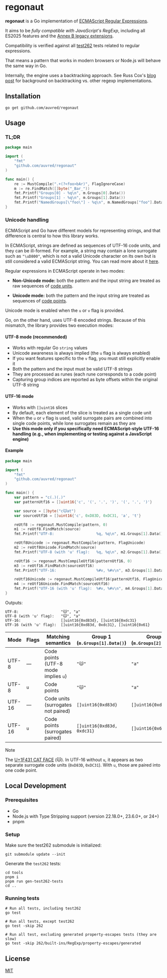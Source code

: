 # regonaut

**regonaut** is a Go implementation of [ECMAScript Regular Expressions](https://tc39.es/ecma262/2025/multipage/text-processing.html#sec-regexp-regular-expression-objects).

It aims to be _fully compatible with JavaScript's RegExp_, including all ES2025 features and the [Annex B legacy extensions](https://tc39.es/ecma262/2025/multipage/additional-ecmascript-features-for-web-browsers.html#sec-additional-ecmascript-features-for-web-browsers).

Compatibility is verified against all [test262](https://github.com/tc39/test262) tests related to regular expressions.

That means a pattern that works in modern browsers or Node.js will behave the same way in Go.

Internally, the engine uses a backtracking approach.
See Russ Cox's [blog post](https://swtch.com/~rsc/regexp/regexp1.html) for background on backtracking vs. other regexp implementations.

## Installation

```shell
go get github.com/auvred/regonaut
```

## Usage

### TL;DR

```go
package main

import (
	"fmt"
	"github.com/auvred/regonaut"
)

func main() {
	re := MustCompile(".+(?<foo>bAr)", FlagIgnoreCase)
	m := re.FindMatch([]byte("_Bar_"))
	fmt.Printf("Groups[0] - %q\n", m.Groups[0].Data())
	fmt.Printf("Groups[1] - %q\n", m.Groups[1].Data())
	fmt.Printf("NamedGroups[\"foo\"] - %q\n", m.NamedGroups["foo"].Data())
}
```

### Unicode handling

ECMAScript and Go have different models for representing strings, and that difference is central to how this library works.

In ECMAScript, strings are defined as sequences of UTF-16 code units, and they can be ill-formed.
For example, a string may contain a lone surrogate such as `"\uD800"`, which is not a valid Unicode character on its own but is still considered a valid ECMAScript string.
You can read more about it [here](https://developer.mozilla.org/en-US/docs/Web/JavaScript/Reference/Global_Objects/String#utf-16_characters_unicode_code_points_and_grapheme_clusters).

Regular expressions in ECMAScript operate in two modes:

- **Non-Unicode mode:** both the pattern and the input string are treated as raw sequences of [code units](https://en.wikipedia.org/wiki/Character_encoding#Code_unit).

- **Unicode mode:** both the pattern and the input string are treated as sequences of [code points](https://en.wikipedia.org/wiki/Character_encoding#Code_point).

Unicode mode is enabled when the `u` or `v` flag is provided.

Go, on the other hand, uses UTF-8 encoded strings.
Because of this mismatch, the library provides two execution modes:

#### UTF-8 mode (recommended)

- Works with regular Go `string` values
- Unicode awareness is always implied (the `u` flag is always enabled)
- If you want features specific to the `v` flag, you must still explicitly enable it
- Both the pattern and the input must be valid UTF-8 strings
- They are processed as runes (each rune corresponds to a code point)
- Capturing group indices are reported as byte offsets within the original UTF-8 string

#### UTF-16 mode

- Works with `[]uint16` slices
- By default, each element of the slice is treated as a single code unit
- When the `u` or `v` flag is used, valid surrogate pairs are combined into single code points, while lone surrogates remain as they are
- **Use this mode only if you specifically need ECMAScript-style UTF-16 handling (e.g., when implementing or testing against a JavaScript engine)**

#### Example

```go
package main

import (
	"fmt"
	"github.com/auvred/regonaut"
)

func main() {
	var pattern = "c(.)(.)"
	var patternUtf16 = []uint16{'c', '(', '.', ')', '(', '.', ')'}

	var source = []byte("c🐱at")
	var sourceUtf16 = []uint16{'c', 0xD83D, 0xDC31, 'a', 't'}

	reUtf8 := regonaut.MustCompile(pattern, 0)
	m1 := reUtf8.FindMatch(source)
	fmt.Printf("UTF-8:                   %q, %q\n", m1.Groups[1].Data(), m1.Groups[2].Data())

	reUtf8Unicode := regonaut.MustCompile(pattern, FlagUnicode)
	m2 := reUtf8Unicode.FindMatch(source)
	fmt.Printf("UTF-8 (with 'u' flag):   %q, %q\n", m2.Groups[1].Data(), m2.Groups[2].Data())

	reUtf16 := regonaut.MustCompileUtf16(patternUtf16, 0)
	m3 := reUtf16.FindMatch(sourceUtf16)
	fmt.Printf("UTF-16:                  %#v, %#v\n", m3.Groups[1].Data(), m3.Groups[2].Data())

	reUtf16Unicode := regonaut.MustCompileUtf16(patternUtf16, FlagUnicode)
	m4 := reUtf16Unicode.FindMatch(sourceUtf16)
	fmt.Printf("UTF-16 (with 'u' flag):  %#v, %#v\n", m4.Groups[1].Data(), m4.Groups[2].Data())
}
```

Outputs:

```plaintext
UTF-8:                   "🐱", "a"
UTF-8 (with 'u' flag):   "🐱", "a"
UTF-16:                  []uint16{0xd83d}, []uint16{0xdc31}
UTF-16 (with 'u' flag):  []uint16{0xd83d, 0xdc31}, []uint16{0x61}
```

| Mode   | Flags | Matching semantics                   | Group 1 (`m.Groups[1].Data()`) | Group 2 (`m.Groups[2].Data()`) |
| ------ | ----- | ------------------------------------ | ------------------------------ | ------------------------------ |
| UTF-8  | —     | Code points (UTF-8 mode implies `u`) | `"🐱"`                         | `"a"`                          |
| UTF-8  | `u`   | Code points                          | `"🐱"`                         | `"a"`                          |
| UTF-16 | —     | Code units (surrogates not paired)   | `[]uint16{0xd83d}`             | `[]uint16{0xdc31}`             |
| UTF-16 | `u`   | Code points (surrogates paired)      | `[]uint16{0xd83d, 0xdc31}`     | `[]uint16{0x61}`               |

> [!NOTE]
> The [U+1F431 CAT FACE](https://codepoints.net/U+1F431) (🐱).
> In UTF-16 without `u`, it appears as two separate surrogate code units (`0xD83D`, `0xDC31`).
> With `u`, those are paired into one code point.

## Local Development

### Prerequisites

- Go
- Node.js with Type Stripping support (version 22.18.0+, 23.6.0+, or 24+)
- pnpm

### Setup

Make sure the test262 submodule is initialized:

```shell
git submodule update --init
```

Generate the `test262` tests:

```shell
cd tools
pnpm i
pnpm run gen-test262-tests
cd ..
```

### Running tests

```shell
# Run all tests, including test262
go test

# Run all tests, except test262
go test -skip 262

# Run all test, excluding generated property-escapes tests (they are slow)
go test -skip 262/built-ins/RegExp/property-escapes/generated
```

## License

[MIT](./LICENSE)
